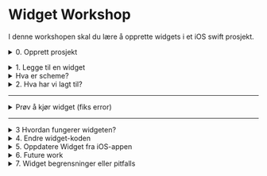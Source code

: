 # Widget Workshop
I denne workshopen skal du lære å opprette widgets i et iOS swift prosjekt.


<details>
<summary>0. Opprett prosjekt</summary>

## Prosjekt
Lag et nytt prosjekt i Xcode eller finn frem et prosjekt hvor du ønsker å legge til widgetfunksjonalitet. </details>
<details>

<summary>1. Legge til en widget</summary>

## 1.0 - Legge til en widget
For å legge til en widget må du:
1. Velg prosjektet i Xcode i explorer. 
![Select the project](readme_images/start_project_screenshot.png)
2. Deretter trykker du på plus-tegnet nederst i "General". 
![Press the plus icon](readme_images/start_project_plus.png)
3. Søk etter widget i vinduet som dukker opp. 
![Search for widget](readme_images/search_for_widget.png)
4. Velg et navn på widgeten
![Give new extension a name](readme_images/give_extension_product_name.png)
5. Du får spørsmål om scheme, her er det ikke så farlig hva du velger. Men trykk gjerne activate. Se punkt under om scheme.
![Do you want to change scheme prompt](readme_images/do_you_want_scheme.png)
6. Naviger til den nye mappen som ble lagt til, med navnet du valgte i tidligere steg.
7. Åpne filen med samme navn som mappen. Du bør kunne se en widget dukke opp i preview.

![picture showing the new files](readme_images/find_new_widget_files.png)


### Gratulerer du har lagt til en widget til iOS prosjektet.
Nå må vi forstå hva de er vi har lagt til.

</details>


<details>
<summary>Hva er scheme?</summary>

### Scheme
Tidligere fikk du spørsmål fra XCode om du ønsket å aktivere scheme for widgeten. Det scheme gjør er (grovt forenklet) å si hvilket produkt i prosjektet ditt du ønsker å bygge og kjøre på en simulator eller telefon.

Du kan enkelt endre dette når som helst ved å trykke på produktet/valgt scheme øverst i XCode. 

![Change scheme](readme_images/change_scheme_1.png)
![Change scheme dropdown](readme_images/change_scheme_2.png)
Hvis man jobber med ulike produkter som Widget, iOS App, WatchOS app, så bytter man ofte mellom disse.
</details>

<details>
<summary>2. Hva har vi lagt til?</summary>


## 2.0 
*Her forklares hva vi har lagt til av kode fra Apple. Hvis du ikke er interessert kan du hoppe rett til punkt 3.*

I den nye mappen som ble generert ligger det fire filer. Nå inneholder de eksempelkode fra Apple for deres "Emoji Ranger Widget". 

Alle filene begynner med navnet du valgte på widgtenen. Vi kommer til å kalle den for "widget_navn" i guiden. Filene er altså:

1. widget_navn
2. widget_navn_widgetBundle
3. widget_navn_widgetControl
4. widget_navn_widgetLiveActivity
5. AppIntent

<details>
<summary>widget_navn</summary>

### widget_navn
Denne filen er selve widgeten, og det er her vi kommer til å jobbe mest i dag. Dette er filen som lager widget som lever på hjemskjermen og låseskjermen på iPhone. Nå inneholder filen et autogenerert widget-eksempel med noen emojis.

</details>

<details>
<summary>widget_navn_widgetLiveActivity</summary>


### widget_navn_widgetLiveActivity
Denne filen er en såkalt "Live Activity" widget. Hvis du har kjøpt en kollektivtrafikkbillett, eller bestilt mat fra wolt/foodora kan det hende du har sett en timer på låseskjermen på iPhone som sier hvor lenge det er igjen av billetten din, eller hvor lenge det er til maten ankommer. Disse er "Live Activites". Hvis du ønsker en slik i din app, så er denne filen et autogenerert eksempel fra Apple.

https://developer.apple.com/documentation/activitykit/displaying-live-data-with-live-activities

</details>

<details>
<summary>widget_navn_widgetControl</summary>

### widget_navn_widgetControl
Dette er en "Control Widget". For å la brukere konfigurere widgets (endre farge, endre hvilke felt som vises i widgeten), så kan man legge til en Control Widget. 

En bruker vil da kunne "long-presse" på en widget, for å få opp Control Widgeten. 

Du kan tenke på det som et ekstra view på widgeten hvor man kan endre på settings.

Filen har autogenerert eksempelkode for Apple sin Emoji Ranger widget.

https://developer.apple.com/documentation/swiftui/controlwidget

Se hvordan det fungerer med emoji-ranger eksempelet fra apple:
1. Long press på widgeten på hjemskjermen
![Widget on home screen](readme_images/running_widget_on_simulator.png)

2. Etter å ha longpressed vil du se en meny, velg "Edit Widget"
![Long press widget](readme_images/long_press_widget.png)

3. Du skal nå se Widget Control-koden din på devicen / simulatoren du kjører på. Kjenner du igjen koden?
![View of widget control](readme_images/edit_widget_control_widget.png)

4. Prøv å endre teksten på favourite emoji.
![Change favourite emoji in widget control](readme_images/widget_control_changed_favourite_emoji.png)

5. Trykk utenfor Widget Control for å lukke den, og se resultatet av endringene på hjemskjermen i widgeten. ![Result of changed value in widget control](readme_images/result_of_chaning_widget_control.png)

</details>

<details>
<summary>widget_navn_widgetBundle</summary>

### widget_navn_widgetBundle
Dette er en fil som eksponerer widgetsene dine ut til iOS. Hvis du har laget flere widgets, som en home screen widget, og en live activity, så kan de wrappes i en widgetBundle slik at de alle blir tilgjengelige på iPhone hvis appen din er installert.

https://developer.apple.com/documentation/swiftui/widgetbundle

</details>

<details>
<summary>AppIntent (WidgetConfigurationIntent)</summary>

### WidgetConfigurationIntent 
Denne filen definerer data som man kan sende inn til widgeten. I Den genererte "widget_navn_widget" fila vil man kunne se "SimpleEntry" struct-en. Denne tar inn configuration, som inneholder data som blir vist frem i widgeten. Emoji-eksempelet definerer to statiske "intents" 

```
extension ConfigurationAppIntent {
    fileprivate static var smiley: ConfigurationAppIntent {
        let intent = ConfigurationAppIntent()
        intent.favoriteEmoji = "😀"
        return intent
    }
    
    fileprivate static var starEyes: ConfigurationAppIntent {
        let intent = ConfigurationAppIntent()
        intent.favoriteEmoji = "🤩"
        return intent
    }
}
```

Og det er disse som blir brukt i preview-vinduet. 

```
#Preview(as: .systemSmall) {
    widget_workshop_widget()
} timeline: {
    SimpleEntry(date: .now, configuration: .smiley)
    SimpleEntry(date: .now, configuration: .starEyes)
}

```

Som igjen blir brukt i TimeLineEntry-en

```
struct SimpleEntry: TimelineEntry {
    let date: Date
    let configuration: ConfigurationAppIntent
}

struct widget_workshop_widgetEntryView : View {
    var entry: Provider.Entry

    var body: some View {
        VStack {
            Text("Time:")
            Text(entry.date, style: .time)

            Text("Favorite Emoji:")
            Text(entry.configuration.favoriteEmoji)
        }
    }
}
```

Hvordan denne timeline-entryen og alt henger sammen kommer vi tilbake til senere.

https://developer.apple.com/documentation/appintents/widgetconfigurationintent

</details>


</details>

---

<details>
<summary>Prøv å kjør widget (fiks error)</summary>

### Kjør widgeten på simulator eller device
Kjør eksempel-widgeten på simulator ved å trykke play i XCode. Får du sett emoji-ranger widgeten? Prøv å long-presse for å få opp widget control.

### Feilsøking
Det kan hende du får feilen som på bildet her:
![Error running widget 1](readme_images/crash_running_example_widget.png)

![Error running widget highlight msg](readme_images/crash_running_example_widget_error_msg.png)

For å fikse dette må vi inn i scheme-et for widgeten og sette hvilken widget vi ønsker at xcode skal kjøre i gang på simulatoren / devicen din.

Følg bildene:

![Edit scheme dropdown](readme_images/change_scheme_1.png)

![Select the correct scheme for editing](readme_images/edit_widget_scheme.png)

![Locate widget kind name](readme_images/edit_widget_scheme_arguments.png)

![Set widget kind name](readme_images/edit_widget_scheme_widget_name_kind.png)

**OBS! Vær nøye med at du skriver inn nøyaktig samme string som widget-filen din heter**

Prøv å kjør på nytt. Nå skal det fungere.

![Running widget on simulator](readme_images/running_widget_on_simulator.png)

</details>

---

<details>
<summary>3 Hvordan fungerer widgeten?</summary>

### 3. Hvordan fungerer widgeten?
Før vi setter i gang med å endre widgeten må vi vite hvordan en widget kjører og fungerer.


En widget er et view, som tar inn data – veldig likt resten av SwiftUI views.
Forskjellen er at iOS på iphone/ipad ønsker å planlegge rendering av widgeten så godt som mulig, for å spare ressurser. Derfor er det litt forskjellig som foregår bak kulissene.

Når du har en widget på hjemskjermen din slik som på bildet her (fortsetter under bildet):

<img src="readme_images/homescreen_with_two_widgets.png" height="500"></img>
 
 Så er det et enkelt view som tar inn informasjon og viser det frem på skjermen. Tenk på det som 

 ```
View + dataobjekt som populerer viewet (Time, favourite emoji)
 ```

Men hva med denne optimaliseringen og planleggingen?
Jo... det er her en ```Timeline```kommer inn i bildet. Widgetkit lager nemlig en tidslinje med flere ```dataobjekt``` som den planlegger å skyte inn i viewet ved gitte intervaller fremover i tid.  

<img src="readme_images/timeline_drawing.png" height="500"></img>

Her på bildet genereres 3 entries som populerer widgeten kl. 12, kl. 13 og kl. 14.

Etter widgeten kl 14. er laget, vil en ny timeline med entries genereres og widgeten viser frem den nye timelinen. Repeat.

<br>

## Hvordan ser dette ut i koden?
Vi skal nå altså se hvordan vi lager en "timeline" med "entries" (dataobjekter) i koden. Vi begynner med "entries".

Åpne fila "widget_navn_widget".
For meg er dette <mark>widget_workshop_widget</mark>. 

I toppen finner du en `struct Provider: ...` med noen funksjoner i. <mark>Hopp over denne for nå. Scroll forbi ned til SimpleEntry </mark>

```
struct SimpleEntry: TimelineEntry {
    let date: Date
    let configuration: ConfigurationAppIntent
}
```

Dette er en "entry" som inngår i timelinen vår. Den har en date, og en configuration av typen `ConfigurationAppIntent`. Hvis vi navigerer til filen `AppIntent` vil vi se at dette igjen et slags data-objekt.

```
import WidgetKit
import AppIntents

struct ConfigurationAppIntent: WidgetConfigurationIntent {
    static var title: LocalizedStringResource { "Configuration" }
    static var description: IntentDescription { "This is an example widget." }

    // An example configurable parameter.
    @Parameter(title: "Favorite Emoji", default: "😃")
    var favoriteEmoji: String
}

```

Til sammen utgjør `SimpleEntry` med sin `ConfigurationAppIntent` en struct som har, en `Date`, en `title`, en `description` og en `favoriteEmoji`. (Den siste kan konfigureres fra widget-control, det kan du lese om senere).


La oss nå se hvor denne structen `SimpleEntry` blir brukt. Rett under `SimpleEntry` finner vi en `widgetEntryView`. 

```
struct widget_workshop_widgetEntryView : View {
    var entry: Provider.Entry

    var body: some View {
        VStack {
            Text("Time:")
            Text(entry.date, style: .time)

            Text("Favorite Emoji:")
            Text(entry.configuration.favoriteEmoji)
        }
    }
}
```



Dette er viewet til widgeten vår. Hvis vi ser på bildet av widgeten igjen så kan du forhåpentligvis se hvordan kodan mapper om til widgeten i iOS. På den nederste litt bredere widgeten har jeg endret parameteren som nevnt i configuration.

<img src="readme_images/homescreen_with_two_widgets.png" height="500"></img>


OK. Nå har vi gått gjennom datastrukturen (entry) og viwet vårt. Hva med timelinen med entries?




Naviger tilbake øverst i fila ```widget_navn_widget```. Her vil du finne en struct Provider, som implemeneterer en AppIntentTimeLineProvider.

```
struct Provider: AppIntentTimelineProvider {
    // ...
}
```

Det er denne som har ansvar for å generere alle `SimpleEntry` som widgeten skal inneholde. Sammen utgjør flere av `SimpleEntry`en `timeline`.

Provideren har tre funksjoner, _placeholder_, _snapshot_, og _timeline_:

```
 func placeholder(in context: Context) -> SimpleEntry {
        // ...
    }

func snapshot(for configuration: ConfigurationAppIntent, in context: Context) async -> SimpleEntry {
        // ...
    }

func timeline(for configuration: ConfigurationAppIntent, in context: Context) async -> Timeline<SimpleEntry> {
    // ...
    }
```

```func timeline(...)``` er funksjonen som er ansvarlig for å genere timelinen. Jeg liker å se på det som at den spytter ut en liste med dataobjekter, og tidspunktet hver av dem skal vises frem. Vi ser at den er `async` og returnerer `-> Timeline<SimpleEntry>`.

Det er i timeline du kommer til å jobbe mest når du jobber med widgets. La oss kjapt gå gjennom placeholder or snapshot også før vi begynner å pusle med koden.



```func placeholder``` er en funksjon som lager et eksempel på hvordan widgeten din skal se ut. Dette eksempelet er når du velger widgets å legge til på hjemskjermen på iOS. 

<img src="readme_images/add_widget_screen.png" height="500"></img>

På bildet over ser du eksempel-widgeten bli vist frem. funksjonen `placeholder` returnerer én `SimpleEntry` istedenfor en `Timeline<SimpleEntry>`. Det er fordi vi kun trenger å genere étt view når eksempelet vises frem. 

Funksjonen er heller ikke async, så når du skal lage en eksempel-widget gjelder å ha dummy data klar til å genere widgeten, imotsetning til timelinen som kan gjøre async-kall for å hente nødvendig data.

```func snapshot``` gjør nesten det samme som placeholder. Den  retunerer også bare én ```SimpleEntry``` men denne brukes bare når widgeten din er i endring. Hvis widgeten f.eks har nådd slutten av sin `timeline` med `entries` og trenger å laste ny data -> vil den typisk gjøre et `async` kall for å hente data. Da har ikke Widgeten noen data å vise frem lenger. Det den istedenfor defaulter til da er `snapshot` sin `SimpleEntry`. Typisk vil dette være et `skeletonView` av widgeten din, som bare er synlig en kort stund, og signaliserer til brukeren at her kommer det til å dukke opp noe data snart. Dette kan også vises rett etter du har lagt en widget til hjemskjermen hvis det tar lit tid å genrere `timelinen`.


## Det siste i widget-fila
Nederst i fila finner du selve widgeten, samt oppsett for preview.

```
struct widget_workshop_widget: Widget {
    let kind: String = "widget_workshop_widget"

    var body: some WidgetConfiguration {
        AppIntentConfiguration(kind: kind, intent: ConfigurationAppIntent.self, provider: Provider()) { entry in
            widget_workshop_widgetEntryView(entry: entry)
                .containerBackground(.fill.tertiary, for: .widget)
        }
    }
}
```

I koden over defineres en struct som implementerer `Widget`. Det er denne som blir pakket inn i `WidgetBundle`i en annen fil og til slutt ender opp på iPhonen.

I koden må man ha en `kind`, denne stringen identifiserer en eller flere widgets. Det kan brukes når du ønsker å tvinge gjennom en refresh av en eller flere widgets fra appen din. (Jeg gjør dette hver gang noen brukere åpner UV-stråling appen min, og jeg henter nye værdata).

Ellers tar den inn `AppIntentConfiguration` som vi kikket på tidligere, og provideren. Her henter den entries ut av provideren og setter dem inn i `widget` med en viewModifier for bakgrunnsfarge.


Det siste du finner i widget-fila er en extension som oppretter to statiske `ConfigurationAppIntent` som vi så på litt tidligere. 


```
extension ConfigurationAppIntent {
    fileprivate static var smiley: ConfigurationAppIntent {
        let intent = ConfigurationAppIntent()
        intent.favoriteEmoji = "😀"
        return intent
    }
    
    fileprivate static var starEyes: ConfigurationAppIntent {
        let intent = ConfigurationAppIntent()
        intent.favoriteEmoji = "🤩"
        return intent
    }
}
```

De to statiske `configuration`sendes inn i `#Preview` i hver sin `SimpleEntry`. I preview kan du da se at du kan klikke deg gjennom de to `entriene` i `timelinen`, som om du går fremover i tid på en device.

```
#Preview(as: .systemSmall) {
    widget_workshop_widget()
} timeline: {
    SimpleEntry(date: .now, configuration: .smiley)
    SimpleEntry(date: .now, configuration: .starEyes)
}

```

Her har kan du tilogmed trykke play og loop, og se widgeten simulere endring i tid. (Men dette krever ganske mye jobb med oppsett av configurations så jeg har aldri gjort dette selv).

<img src="readme_images/xcode_preview_play_timeline.png" height="500"></img>



</details>

<details>
<summary>4. Endre widget-koden</summary>


## Tid for å endre litt på koden.
Vi begynner med noe enkelt.

### 4a

Naviger til filen `<project_name>_widget`.
Naviger til 

```
struct SimpleEntry: TimelineEntry {
    let date: Date
    let configuration: ConfigurationAppIntent
}

struct widget_workshop_widgetEntryView : View {
    var entry: Provider.Entry

    var body: some View {
        VStack {
            Text("Time:")
            Text(entry.date, style: .time)

            Text("Favorite Emoji:")
            Text(entry.configuration.favoriteEmoji)
        }
    }
}

```

Prøv å endre noe i VStacken, som f.eks `Text("Time")` til `Text("Skibidi christmas")`.

Etterpå kan du prøve å se at widgeten har endret seg i både widget preview (der du velger widgets) og på selve widgeten på hjem-skjermen. (Du finner løsning i solutions 4a)

### 4b 

Nå skal vi prøve å endre på dataen som sendes inn i snapshot (preview av widgeten) - og se at vi kan ha forskjellige ting som rendres på hjem-skjermen og på snapshot.

Klarer du å få placeholderen til å si "Chocolate", Preview til å si "Skibidi" og kjørende i simulator til å si "Water"?


<details>
<summary>Tips</summary>

Du må endre på `SimpleEntry`

</details>

<details>
<summary>SPOILER: Løsning</summary>

Du må endre på `SimpleEntry`. 
Legg til en ekstra variabel av typen `String`. Her: `var secretMessage: String = "Skibidi"`

```
struct SimpleEntry: TimelineEntry {
    var secretMessage: String = "Skibidi"
    let date: Dat`
    let configuration: ConfigurationAppIntent
}
```

Deretter må du oppdatere viewet til widgeten din:

Her må vi kalle på `entry` som holder variabelen i `SimpleEntry`.

```
struct widget_workshop_widgetEntryView : View {
    var entry: Provider.Entry

    var body: some View {
        VStack {
            Text("Skibidi Christmas")
            Text(entry.date, style: .time)
            
            Text(entry.secretMessage)
            
            Text("Favorite Emoji:")
            Text(entry.configuration.favoriteEmoji)
        }
    }
}
```

Nå skal du få en del feilmeldinger fra `snapshot`, `timeline`, `placeholder` og `#Preview`. Send inn den nye variabelen din og se de flotte beskjedene på hjemskjermen, preview og i preview ved valg av widget på iOS.

</details>

### 4c - timeline
Nå er vi endelig på den mest spennende delen. Timeline.

Nå ser timeline funksjonen din forhåpentligvis ca slik ut: 

```
func timeline(for configuration: ConfigurationAppIntent, in context: Context) async -> Timeline<SimpleEntry> {
        var entries: [SimpleEntry] = []

        // Generate a timeline consisting of five entries an hour apart, starting from the current date.
        let currentDate = Date()
        for hourOffset in 0 ..< 5 {
            let entryDate = Calendar.current.date(byAdding: .hour, value: hourOffset, to: currentDate)!


            let entry = SimpleEntry(
                secretMessage: "Water",
                date: entryDate, configuration: configuration)
            entries.append(entry)
        }

        return Timeline(entries: entries, policy: .atEnd)
    }
```

Husker du hvordan dette fungerer? Vi sender en liste med 5 widget states til widgeten vår, som widgeten setter som view ved hver date `entryDate`. 

Klarer du å få widgeten til å endre seg hvert minutt i tre minutter? Kan du få den til å si "GOAT", "Gedagedigedagedao" og "What the sigma?" i minutt 1, 2 og 3?

<details>
<summary>Tips</summary>
Du må endre noe ved loopen, entryDate som sendes inn, og secretMessage.
</details>


<details>
<summary>SPOILER: Løsning</summary>

Endre loopen til å bare gå til 3, endre fra hour til minute i `Calendar.current.date(byAdding: .hour)`, og send inn en secretMessage.

```
  func timeline(for configuration: ConfigurationAppIntent, in context: Context) async -> Timeline<SimpleEntry> {
        var entries: [SimpleEntry] = []

        // Generate a timeline consisting of five entries an hour apart, starting from the current date.
        let currentDate = Date()
        for hourOffset in 0 ..< 3 {
            let entryDate = Calendar.current.date(byAdding: .minute, value: hourOffset, to: currentDate)!
            
            let secretMessage = switch(hourOffset){
                case(0):
                    "GOAT"
                case(1):
                    "Gedagedigedagedao"
                case(2):
                    "What the sigma?"
                default:
                 "oi oi oi"
            }
            
            let entry = SimpleEntry(
                secretMessage: secretMessage,
                date: entryDate, configuration: configuration)
            entries.append(entry)
        }

        return Timeline(entries: entries, policy: .atEnd)
    }
```


</details>

</details>

<details>

<summary>5. Oppdatere Widget fra iOS-appen</summary>

Nå skal du forsøke å oppdatere widgeten fra iOS appen.

I `<project_name>_widget` fila har du funksjonen `timeline` som vi nettopp har puslet på. I bunnen av denne kan du se at det returnerer en `Timeline` med en `police: .atEnd`. Denne policyen forteller widgeten når den skal kjøre `timeline`-funksjonen neste gang. `.atEnd` vil gjøre at widgeten forsøker å kjøre `timeline` for å generere en ny timeline når den forrige har løpt gjennom sin siste entry. Dette vil fungere så lenge appen ikke har brukt opp "budsjettet" sitt for antall timeline-genereringer. Les mer om dette i `7. Widget bergrensninger eller pitfalls`. 

En annen policy er `.never`. Den vil gjøre det slik at widgeten aldri vil oppdatere med mindre appen som widgeten tilhører ber widgeten om å oppdatere seg. Hvis widget oppdateres fra appen -> brukes ikke budsjettet for antall refreshes. Med andre ord vil widgeten alltid bli refreshet etter at appen ber den refreshe.



Sett widgeten til å få `.never` som policy, og naviger til filen `ContentView` i iOS prosjektet (folderen skal hete `<project_name>`). Siden widgeten vår skal oppdateres fra Appen, bør vi også ha noe vi kan se endrer seg. La oss legge til et timestamp i widgeten.

```
extension Date {
    var millisecondsSince1970:Int64 {
        Int64((self.timeIntervalSince1970 * 1000.0).rounded())
    }
    
    init(milliseconds:Int64) {
        self = Date(timeIntervalSince1970: TimeInterval(milliseconds) / 1000)
    }
}

struct SimpleEntry: TimelineEntry {
    var timeStamp: Int64 = 0
    var secretMessage: String = "Skibidi"
    let date: Date
    let configuration: ConfigurationAppIntent
}

struct widget_workshop_widgetEntryView : View {
    var entry: Provider.Entry

    var body: some View {
        VStack {
            Text("Skibidi Christmas")
            Text(entry.date, style: .date)
            Text("\(entry.timeStamp)")
            Text(entry.secretMessage)

            Text("Favorite Emoji:")
            Text(entry.configuration.favoriteEmoji)
        }
    }
}

```

Her har vi lagt til en extension-medtode (hentet her: https://stackoverflow.com/a/40135192) for å enklere kunne lage et timestamp. 

I tillegg har vi en ny variabel `timeStamp` av samme type som extension-metoden returnerer.

Gå til `timeline` og send inn timestamp:

```
  func timeline(for configuration: ConfigurationAppIntent, in context: Context) async -> Timeline<SimpleEntry> {
        var entries: [SimpleEntry] = []

        // Generate a timeline consisting of five entries an hour apart, starting from the current date.
        let currentDate = Date()
        for hourOffset in 0 ..< 3 {
            let entryDate = Calendar.current.date(byAdding: .minute, value: hourOffset, to: currentDate)!
            
            let secretMessage = switch(hourOffset){
                case(0):
                    "GOAT"
                case(1):
                    "Gedagedigedagedao"
                case(2):
                    "What the sigma?"
                default:
                 "oi oi oi"
            }
            
            
            
            let entry = SimpleEntry(
                timeStamp: Date().millisecondsSince1970,
                secretMessage: secretMessage,
                date: entryDate, configuration: configuration)
            entries.append(entry)
        }

        return Timeline(entries: entries, policy: .never)
    }
```

Nå er widgeten klar. La oss gå til app-koden.

Naviger til `ContentView` i app-folderen i prosjektet ditt. Vi vil refreshe widgeten hver gang appen åpnes. Det er naturlig å tenke `onAppear()` viewmodifier her på contentView, men det vil ikke fungere. `onAppear` vil bare kjøre når view-koden rendres, men hvis den ligger i minne vil den ikke rendres på nytt, og da vil ikke refreshen av widgets kjøre. Vi må derfor lage en sjekk på om appen nettopp er åpnet.

```

import SwiftUI
import WidgetKit

struct ContentView: View {
    @Environment(\.scenePhase) private var scenePhase

    var body: some View {
        HStack() {
            Image(systemName: "globe")
                .imageScale(.large)
                .foregroundStyle(.tint)
            Text("Hello, world!")
        }
        .padding()
        .onChange(of: scenePhase){
            if scenePhase == ScenePhase.active {
                print("App is now active")
                WidgetCenter.shared.reloadAllTimelines()
            }
        }
    }
}

#Preview {
    ContentView()
}

```

Her har vi importert WidgetKit samt hentet inn `.scenePhase` fra `@Environment`. Deretter har vi lagt på en `.onChange` viewmodifer på `HStack`-en vår, som kaller `WidgetCenter.shared.reloadAllTimelines()` hver gang scenePhase er active. 





Nå bør koden kunne kjøre. I praksis vil appen din be widgeten din om å refreshe hvis når du åpner den. Husk på at både widgeten og appen din må bygges og kjøres på simulator/device ettersom vi har gjort endringer i begge prosjekter. Du kan bare kjøre én av prosjektene av gangen, så du må først bygge og kjøre det ene, deretter stoppe det, og bygge og kjøre det andre. Prøv å åpne appen ved å trykke på widgeten din, gå ut av appen og se at timetampet oppdaterer seg.












</details>

<details>

<summary>6. Future work</summary>



Her slutter håndholdingen i workshopen, men jeg har et par utfordringer som dere kan prøve å finne ut av.

## Refreshing av én widget
Det går an å skille på ulike widgets som skal refreshes ved hjelp av AppIntents og og configurations, men jeg fikk ikke dette til i farta. Det er derfor en oppgave du kan sette i gang med, og del gjerne om du får det til å fungere. Her er sporte jeg begynte på, men endte opp med feilemldinger ved mismatch om INIntent og AppIntent... Apple har denne dokumentasjonen jeg tok utgangspunkt i https://developer.apple.com/documentation/widgetkit/keeping-a-widget-up-to-date#Inform-WidgetKit-when-a-timeline-changes. Jeg modifiserte AppConfigurationen i prosjektet og la til en egen parameter jeg prøvde å sjekke mot, men fikk alltid nil i castingen til intent... så feilmeldingen til Apple stempte. 

`Cast from 'INIntent?' to unrelated type 'ConfigurationAppIntent' always fails`


## Share state med widget fra Appen
Ofte henter dataen din data eller har data som du ønsker å vise i widgeten. Da kan du bruke App Groups til å lagre user defaults som widgeten kan ha tilgang til: https://developer.apple.com/documentation/xcode/configuring-app-groups 

Et annet alternativ er å bruke swift data: https://www.hackingwithswift.com/quick-start/swiftdata/how-to-access-a-swiftdata-container-from-widgets


## Gjør et nettverksskall for å hente data til widgeten din
En annen ting du kan prøve på er å gjøre et nettverkskall i timeline for å hente data til widgeten din. 

</details>

<details>
<summary>7. Widget begrensninger eller pitfalls</summary>

### 30MB RAM
Widgets har en 30MB RAM begrensning. Hvis widgeten din overskrider dette, f.eks i genereing av timeline i timelineProvider, vil widgeten bare "killes" av iOS.

Du kan bruke profiler i XCode for å sjekke hvordan RAM bygger seg opp under opprettelse av timeline. Bruk debug-punkter og se hva som fyller opp RAM hvis dette blir et problem.


### Antall timeline entries / oppdateringsfrekvens

Det finnes noen litt uklare regler fra Apple sin side på hvor ofte du får lov til å oppdatere widgeten din. 

```A widget’s budget applies to a 24-hour period. WidgetKit tunes the 24-hour window to the user’s daily usage pattern, which means the daily budget doesn’t necessarily reset at exactly midnight. For a widget the user frequently views, a daily budget typically includes from 40 to 70 refreshes. This rate roughly translates to widget reloads every 15 to 60 minutes, but it’s common for these intervals to vary due to the many factors involved.``` (https://developer.apple.com/documentation/widgetkit/keeping-a-widget-up-to-date)


Hvis du vet hvor ofte du vil oppdatere widgeten, f.eks 1 gang i minuttet – óg du vet hvordan widgeten kommer til å se ut iløpet av neste time for hvert minutt: generer 60 timeline entries som er spacet 1 minutt fra hverandre.

Resultatet blir at widgeten kan gjøre 24 updates ila. døgnet, men får 60 "views" av widgeten hver gang, og dermed får du en widget som er ganske up to date til enhver tid.


### Kjøre widget fra XCode vs via App Store

Når du kjører en widget via XCode gjelder ikke reglene for widget updates. Den kan gjøre så mange updates den bare vil. 

Mange vil derfor kunne oppleve at alt fungerer normalt når de tester lokalt via XCode, men så fungerer det ikke for brukere via App Store. Da må man undersøke hva som er feil i oppdateringsfrekvensen av Widgeten og debugge.

</details>

